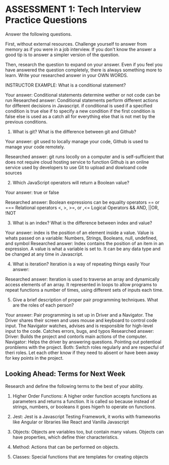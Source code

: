 # ASSESSMENT 1: Tech Interview Practice Questions
Answer the following questions.

First, without external resources. Challenge yourself to answer from memory as if you were in a job interview. If you don't know the answer a good tip is to answer a simpler version of the question.

Then, research the question to expand on your answer. Even if you feel you have answered the question completely, there is always something more to learn. Write your researched answer in your OWN WORDS.

INSTRUCTOR EXAMPLE: What is a conditional statement?

  Your answer: 
  Conditional statements determine wether or not code can be run 
  Researched answer:
Conditional statements perform different actions for different decisions in Javascript.
if conditional is used if a specified condition is true
else if to specify a new condition if the first condition is false
else is used as a catch all for everything else that is not met by the previous conditions. 


1. What is git? What is the difference between git and Github?

  Your answer: 
  git used to locally manage your code, Github is used to manage your code remotely. 

  Researched answer:
git runs locolly on a computer and is self-sufficient that does not require cloud hosting service to function
Github is an online service used by developers to use Git to upload and dowloand code sources


2. Which JavaScript operators will return a Boolean value?

  Your answer:
  true or false 

  Researched answer:
Boolean expressions can be equality operators == or ===
Relational operators <, >, >=, or ,<=
Logical Operators && AND, ||OR, !NOT


3. What is an index? What is the difference between index and value?

  Your answer:
  index is the position of an element inside a value. Value is whats passed on a variable: Numbers, Strings, Booleans, null, undefined, and symbol 
  Researched answer:
  Index contains the position of an item in an expression. A value is what a variable is set to. It can be any data type and be changed at any time in Javascript. 


4. What is iteration?
  Iteration is a way of repeating things easily 
  Your answer:

  Researched answer:
  Iteration is used to traverse an array and dynamically access elements of an array. It represented in loops to allow programs to repeat functions a number of times, using different sets of inputs each time. 

5. Give a brief description of proper pair programming techniques. What are the roles of each person?

  Your answer:
  Pair programming is set up in Driver and a Navigator. The Driver shares their screen and uses mouse and keyboard to control code input.
  The Navigator watches, advises and is responsible for high-level input to the code. Catches errors, bugs, and typos 
  Researched answer:
  Driver: Builds the project and contorls main actions of the computer. 
  Navigator: Helps the driver by answering questions. Pointing out potentioal pronblems with the project.
  Both: Switch roles regularly and are respecful of theri roles. Let each other know if they need to absent or have been away for key points in the project. 


## Looking Ahead: Terms for Next Week

Research and define the following terms to the best of your ability.

1. Higher Order Functions:
A higher order function accepts functions as parameters and returns a function. It is called so because instead of strings, numbers, or booleans it goes higerh to operate on functions. 
2. Jest:
Jest is a Javascript Testing Framework, it works with frameworks like Angular or libraries like React and Vanilla Javascript
3. Objects:
  Objects are variables too, but contain many values. Objects can have properties, which define thier characteristics.

4. Method:
  Actions that can be performed on objects. 
5. Classes:
  Special functions that are templates for creating objects